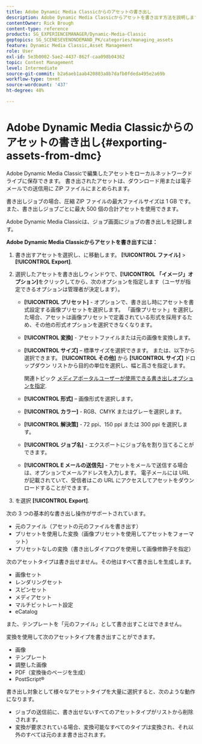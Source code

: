 ```yaml
---
title: Adobe Dynamic Media Classicからのアセットの書き出し
description: Adobe Dynamic Media Classicからアセットを書き出す方法を説明します。
contentOwner: Rick Brough
content-type: reference
products: SG_EXPERIENCEMANAGER/Dynamic-Media-Classic
geptopics: SG_SCENESEVENONDEMAND_PK/categories/managing_assets
feature: Dynamic Media Classic,Asset Management
role: User
exl-id: 5e3b0002-5ae2-4437-862f-caa098b04362
topic: Content Management
level: Intermediate
source-git-commit: b2a6aeb1aab420803a8b7dafb0fdeda495e2a69b
workflow-type: tm+mt
source-wordcount: '437'
ht-degree: 48%

---
```


# Adobe Dynamic Media Classicからのアセットの書き出し{#exporting-assets-from-dmc}

Adobe Dynamic Media Classicで編集したアセットをローカルネットワークドライブに保存できます。 書き出されたアセットは、ダウンロード用または電子メールでの送信用に ZIP ファイルにまとめられます。

書き出しジョブの場合、圧縮 ZIP ファイルの最大ファイルサイズは 1 GB です。また、書き出しジョブごとに最大 500 個の合計アセットを使用できます。

Adobe Dynamic Media Classicは、ジョブ画面にジョブの書き出しを記録します。

**Adobe Dynamic Media Classicからアセットを書き出すには：**

1. 書き出すアセットを選択し、に移動します。 **[!UICONTROL ファイル]** > **[!UICONTROL Export]**.
1. 選択したアセットを書き出しウィンドウで、**[!UICONTROL 「イメージ」オプション]**&#x200B;をクリックしてから、次のオプションを指定します（ユーザが指定できるオプションは管理者が決定します）。

   * **[!UICONTROL プリセット]** - オプションで、書き出し時にアセットを書式設定する画像プリセットを選択します。 「画像プリセット」を選択した場合、アセットは画像プリセットで定義されている形式を採用するため、その他の形式オプションを選択できなくなります。

   * **[!UICONTROL 変換]** - アセットファイルまたは元の画像を変換します。

   * **[!UICONTROL サイズ]**  – 標準サイズを選択できます。 または、以下から選択できます。 **[!UICONTROL その他]** から **[!UICONTROL サイズ]** ドロップダウン リストから目的の単位を選択し、幅と高さを指定します。

     関連トピック [メディアポータルユーザーが使用できる書き出しオプションを指定](specifying-export-options-available-media.md#specifying_export_options_available_to_media_portal_users).

   * **[!UICONTROL 形式]**  – 画像形式を選択します。

   * **[!UICONTROL カラー]** - RGB、CMYK またはグレーを選択します。

   * **[!UICONTROL 解決策]** - 72 ppi、150 ppi または 300 ppi を選択します。

   * **[!UICONTROL ジョブ名]** - エクスポートにジョブ名を割り当てることができます。

   * **[!UICONTROL E メールの送信先]** - アセットをメールで送信する場合は、オプションでメールアドレスを入力します。 電子メールには URL が記載されていて、受信者はこの URL にアクセスしてアセットをダウンロードすることができます。

1. を選択 **[!UICONTROL Export]**.

次の 3 つの基本的な書き出し操作がサポートされています。

* 元のファイル（アセットの元のファイルを書き出す）
* プリセットを使用した変換（画像プリセットを使用してアセットをフォーマット）
* プリセットなしの変換（書き出しダイアログを使用して画像修飾子を指定）

次のアセットタイプは書き出せません。その他はすべて書き出しを生成します。

* 画像セット
* レンダリングセット
* スピンセット
* メディアセット
* マルチビットレート設定
* eCatalog

また、テンプレートを「元のファイル」として書き出すことはできません。

変換を使用して次のアセットタイプを書き出すことができます。

* 画像
* テンプレート
* 調整した画像
* PDF（変換後のページを生成）
* PostScript®

書き出し対象として様々なアセットタイプを大量に選択すると、次のような動作になります。

* ジョブの送信前に、書き出せないすべてのアセットタイプがリストから削除されます。
* 変換が要求されている場合、変換可能なすべてのタイプは変換され、それ以外のすべては元のまま書き出されます。
